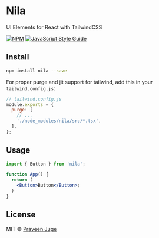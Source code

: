 # Nila

UI Elements for React with TailwindCSS

[![NPM](https://img.shields.io/npm/v/nila.svg)](https://www.npmjs.com/package/nila) [![JavaScript Style Guide](https://img.shields.io/badge/code_style-standard-brightgreen.svg)](https://standardjs.com)

## Install

```bash
npm install nila --save
```

For proper purge and jit support for tailwind, add this in your `tailwind.config.js`:

```js
// tailwind.config.js
module.exports = {
  purge: [
    // ...
    './node_modules/nila/src/*.tsx',
  ],
};
```

## Usage

```jsx
import { Button } from 'nila';

function App() {
  return (
    <Button>Button</Button>;
  )
}
```

## License

MIT © [Praveen Juge](https://github.com/praveenjuge)
